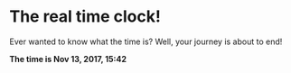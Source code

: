 # The real time clock!

Ever wanted to know what the time is? Well, your journey is about to end!

**The time is Nov 13, 2017, 15:42**